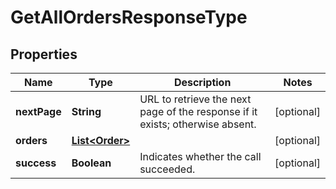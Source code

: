 

# GetAllOrdersResponseType


## Properties

| Name | Type | Description | Notes |
|------------ | ------------- | ------------- | -------------|
|**nextPage** | **String** | URL to retrieve the next page of the response if it exists; otherwise absent.  |  [optional] |
|**orders** | [**List&lt;Order&gt;**](Order.md) |  |  [optional] |
|**success** | **Boolean** | Indicates whether the call succeeded.  |  [optional] |



